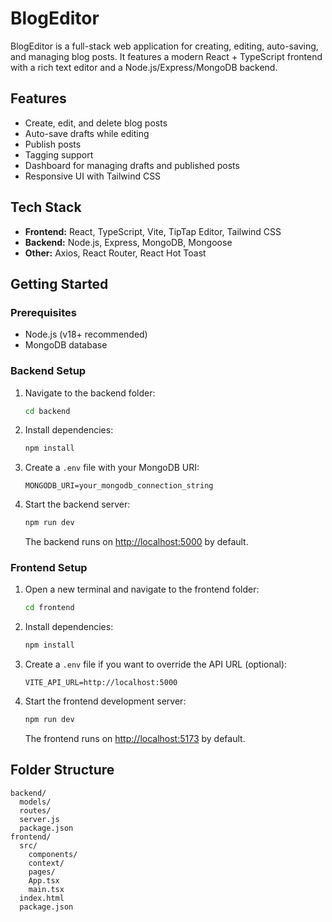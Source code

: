 # BlogEditor

BlogEditor is a full-stack web application for creating, editing, auto-saving, and managing blog posts. It features a modern React + TypeScript frontend with a rich text editor and a Node.js/Express/MongoDB backend.

## Features

- Create, edit, and delete blog posts
- Auto-save drafts while editing
- Publish posts
- Tagging support
- Dashboard for managing drafts and published posts
- Responsive UI with Tailwind CSS

## Tech Stack

- **Frontend:** React, TypeScript, Vite, TipTap Editor, Tailwind CSS
- **Backend:** Node.js, Express, MongoDB, Mongoose
- **Other:** Axios, React Router, React Hot Toast

## Getting Started

### Prerequisites

- Node.js (v18+ recommended)
- MongoDB database

### Backend Setup

1. Navigate to the backend folder:
   ```sh
   cd backend
   ```
2. Install dependencies:
   ```sh
   npm install
   ```
3. Create a `.env` file with your MongoDB URI:
   ```
   MONGODB_URI=your_mongodb_connection_string
   ```
4. Start the backend server:
   ```sh
   npm run dev
   ```
   The backend runs on [http://localhost:5000](http://localhost:5000) by default.

### Frontend Setup

1. Open a new terminal and navigate to the frontend folder:
   ```sh
   cd frontend
   ```
2. Install dependencies:
   ```sh
   npm install
   ```
3. Create a `.env` file if you want to override the API URL (optional):
   ```
   VITE_API_URL=http://localhost:5000
   ```
4. Start the frontend development server:
   ```sh
   npm run dev
   ```
   The frontend runs on [http://localhost:5173](http://localhost:5173) by default.

## Folder Structure

```
backend/
  models/
  routes/
  server.js
  package.json
frontend/
  src/
    components/
    context/
    pages/
    App.tsx
    main.tsx
  index.html
  package.json
```

